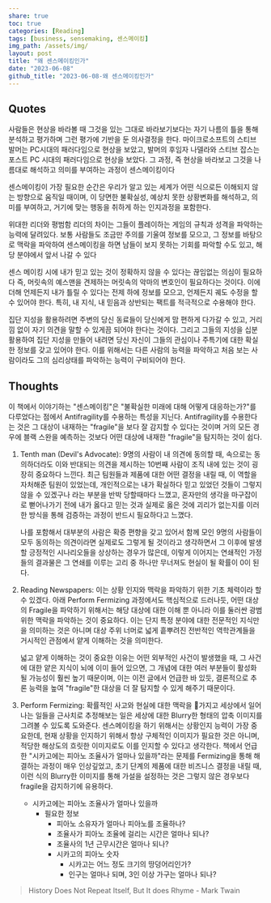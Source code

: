 ```yaml
---  
share: true  
toc: true  
categories: [Reading]  
tags: [business, sensemaking, 센스메이킹]  
img_path: /assets/img/  
layout: post  
title: "왜 센스메이킹인가"  
date: "2023-06-08"  
github_title: "2023-06-08-왜 센스메이킹인가"  
---  
```

  
## Quotes  
  
사람들은 현상을 바라볼 때 그것을 있는 그대로 바라보기보다는 자기 나름의 틀을 통해 분석하고 평가하며 그런 평가에 기반을 둔 의사결정을 한다. 마이크로소프트의 스티브 발머는 PC시대의 패러다임으로 현상을 보았고, 발머의 후임자 나델라와 스티브 잡스는 포스트 PC 시대의 패러다임으로 현상을 보았다. 그 과정, 즉 현상을 바라보고 그것을 나름대로 해석하고 의미를 부여하는 과정이 센스메이킹이다  
  
센스메이킹이 가장 필요한 순간은 우리가 알고 있는 세계가 어떤 식으로든 이해되지 않는 방향으로 움직일 때이며, 이 당면한 불확실성, 예상치 못한 상황변화를 해석하고, 의미를 부여하고, 거기에 맞는 행동을 취하게 하는 인지과정을 포함한다.  
  
위대한 리더와 평범함 리더의 차이는 그들이 플레이하는 게임의 규칙과 성격을 파악하는 능력에 달려있다. 보통 사람들도 조금만 주의를 기울여 정보를 모으고, 그 정보를 바탕으로 맥락을 파악하여 센스메이킹을 하면 남들이 보지 못하는 기회를 파악할 수도 있고, 해당 분야에서 앞서 나갈 수 있다  
  
센스 메이킹 시에 내가 믿고 있는 것이 정확하지 않을 수 있다는 끊임없는 의심이 필요하다 즉, 머릿속의 예스맨을 견제하는 머릿속의 악마의 변호인이 필요하다는 것이다. 이에 더해 언제든지 내가 틀릴 수 있다는 전제 하에 정보를 모으고, 언제든지 궤도 수정을 할 수 있어야 한다. 특히, 내 지식, 내 믿음과 상반되는 팩트를 적극적으로 수용해야 한다.  
  
집단 지성을 활용하려면 주변의 당신 동료들이 당신에게 맘 편하게 다가갈 수 있고, 거리낌 없이 자기 의견을 말할 수 있게끔 되어야 한다는 것이다. 그리고 그들의 지성을 십분 활용하여 집단 지성을 만들어 내려면 당신 자신이 그들의 관심이나 주특기에 대한 확실한 정보를 갖고 있어야 한다. 이를 위해서는 다른 사람의 능력을 파악하고 처음 보는 사람이라도 그의 심리상태를 파악하는 능력이 구비되어야 한다.  
  
  
  
## Thoughts  
  
이 책에서 이야기하는 "센스메이킹"은 "불확실한 미래에 대해 어떻게 대응하는가?"를 다루었다는 점에서 Antifragility를 수용하는 특성을 지닌다. Antifragility를 수용한다는 것은 그 대상이 내재하는 "fragile"을 보다 잘 감지할 수 있다는 것이며 거의 모든 경우에 블랙 스완을 예측하는 것보다 어떤 대상에 내재한 "fragile"을 탐지하는 것이 쉽다.   
  
1. Tenth man (Devil's Advocate): 9명의 사람이 내 의견에 동의할 때, 속으로는 동의하더라도 이와 반대되는 의견을 제시하는 10번째 사람이 조직 내에 있는 것이 굉장히 중요하다 느낀다. 최근 팀원들과 제품에 대한 어떤 결정을 내릴 때, 이 역할을 자처해준 팀원이 있었는데, 개인적으로는 내가 확실하다 믿고 있었던 것들이 그렇지 않을 수 있겠구나 라는 부분을 반박 당할때마다 느꼈고, 혼자만의 생각을 마구잡이로 뻗어나가기 전에 내가 옳다고 믿는 것과 실제로 옳은 것에 괴리가 없는지를 이러한 방식을 통해 검증하는 과정이 반드시 필요하다고 느꼈다.  
     
   나를 포함해서 대부분의 사람은 확증 편향을 갖고 있어서 함께 모인 9명의 사람들이 모두 동의하는 의견이라면 실제로도 그렇게 될 것이라고 생각하면서 그 이후에 발생할 긍정적인 시나리오들을 상상하는 경우가 많은데, 이렇게 이어지는 연쇄적인 가정들의 결과물은 그 연쇄를 이루는 고리 중 하나만 무너져도 현실이 될 확률이 0이 된다.  
     
2. Reading Newspapers: 이는 상황 인지와 맥락을 파악하기 위한 기초 체력이라 할 수 있겠다. 아래 Perform Fermizing 과정에서도 핵심적으로 드러나듯, 어떤 대상의 Fragile을 파악하기 위해서는 해당 대상에 대한 이해 뿐 아니라 이를 둘러싼 광범위한 맥락을 파악하는 것이 중요하다. 이는 단지 특정 분야에 대한 전문적인 지식만을 의미하는 것은 아니며 대상 주위 너머로 넓게 흩뿌려진 전반적인 역학관계들을 거시적인 관점에서 얕게 이해하는 것을 의미한다.   
     
	넓고 얕게 이해하는 것이 중요한 이유는 어떤 외부적인 사건이 발생했을 때, 그 사건에 대한 얕은 지식이 뇌에 이미 들어 있으면, 그 개념에 대한 여러 부분들이 활성화될 가능성이 훨씬 높기 때문이며, 이는 이전 글에서 언급한 바 있듯, 결론적으로 추론 능력을 높여 "fragile"한 대상을 더 잘 탐지할 수 있게 해주기 때문이다.  
     
3. Perform Fermizing: 확률적인 사고와 현실에 대한 맥락을 가지고 세상에서 일어나는 일들을 근사치로 추정해보는 일은 세상에 대한 Blurry한 형태의 압축 이미지를 그려볼 수 있도록 도와준다. 센스메이킹을 하기 위해서는 상황인지 능력이 가장 중요한데, 현재 상황을 인지하기 위해서 항상 구체적인 이미지가 필요한 것은 아니며, 적당한 해상도의 흐릿한 이미지로도 이를 인지할 수 있다고 생각한다. 책에서 언급한 "시카고에는 피아노 조율사가 얼마나 있을까"라는 문제를 Fermizing을 통해 해결하는 과정이 매우 인상깊었고, 초기 단계의 제품에 대한 비즈니스 결정을 내릴 때, 이런 식의 Blurry한 이미지를 통해 가설을 설정하는 것은 그렇지 않은 경우보다 fragile을 감지하기에 유용하다.   
  
	- 시카고에는 피아노 조율사가 얼마나 있을까  
		- 필요한 정보  
			- 피아노 소유자가 얼마나 피아노를 조율하나?  
			- 조율사가 피아노 조율에 걸리는 시간은 얼마나 되나?  
			- 조율사의 1년 근무시간은 얼마나 되나?  
			- 시카고의 피아노 숫자  
				- 시카고는 어느 정도 크기의 땅덩어리인가?  
				- 인구는 얼마나 되며, 3인 이상 가구는 얼마나 되나?  
  
> History Does Not Repeat Itself, But It does Rhyme - Mark Twain